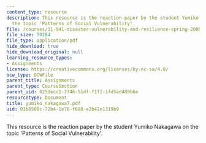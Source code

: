 ```yaml
---
content_type: resource
description: This resource is the reaction paper by the student Yumiko Nakagawa on
  the topic 'Patterns of Social Vulnerability'.
file: /courses/11-941-disaster-vulnerability-and-resilience-spring-2005/01b8500c72b41e76f688e2b42e1319b9_yumiko_nakagawa7.pdf
file_size: 70284
file_type: application/pdf
hide_download: true
hide_download_original: null
learning_resource_types:
- Assignments
license: https://creativecommons.org/licenses/by-nc-sa/4.0/
ocw_type: OCWFile
parent_title: Assignments
parent_type: CourseSection
parent_uid: 025decc2-3746-51df-f1f2-1fd5ad489b6e
resourcetype: Document
title: yumiko_nakagawa7.pdf
uid: 01b8500c-72b4-1e76-f688-e2b42e1319b9
---
```

This resource is the reaction paper by the student Yumiko Nakagawa on the topic 'Patterns of Social Vulnerability'.
